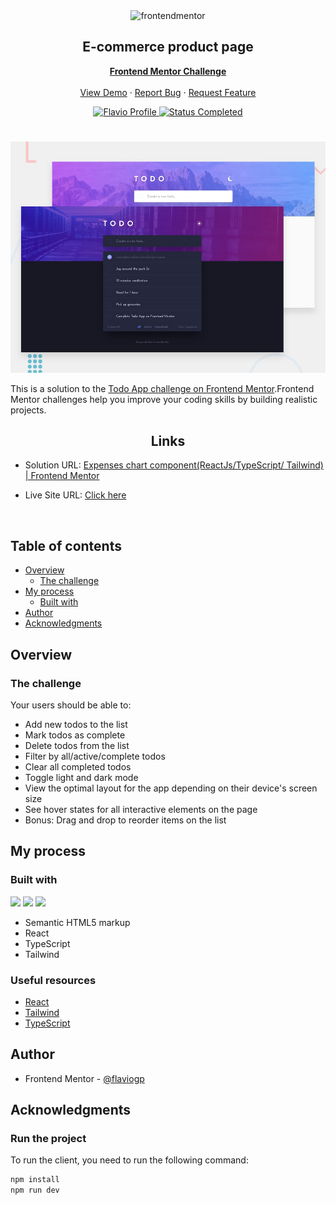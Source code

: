 <div id="top"></div>

<div align="center">

  <img src="https://www.frontendmentor.io/static/images/logo-mobile.svg" alt="frontendmentor" width="80">

  <h2 align="center">E-commerce product page</h2>
  <p align="center">
    <a href="https://www.frontendmentor.io/challenges/todo-app-Su1_KokOW"><strong>Frontend Mentor Challenge</strong></a>
    <br />
    <br />
    <a href="https://stunning-lokum-593e66.netlify.app/">View Demo</a>
    ·
    <a href="https://github.com/flaviogp/todo-app-main/issues">Report Bug</a>
    ·
    <a href="https://github.com/flaviogp/todo-app-main/issues">Request Feature</a>
  </p>
</div>

<!-- Bagdes -->
<div align="center">
  <!-- Profile -->
  <a href="https://www.frontendmentor.io/profile/flaviogp">
    <img src="https://img.shields.io/badge/Profile-Flavio%20gomes-07043B?style=for-the-badge&logo=frontendmentor" alt="Flavio Profile">
  </a>
  <!-- Status -->
    <a href="#">
    <img src="https://img.shields.io/badge/Status-Completed-brightgreen?style=for-the-badge" alt="Status Completed">
  </a>

</div>

#

<div align="center">

![](./design/desktop-preview.jpg)

</div>

This is a solution to the [Todo App challenge on Frontend Mentor](https://www.frontendmentor.io/challenges/todo-app-Su1_KokOW).Frontend Mentor challenges help you improve your coding skills by building realistic projects.

<h2 align="center">Links</h2>

- Solution URL: [Expenses chart component(ReactJs/TypeScript/ Tailwind) | Frontend Mentor](https://www.frontendmentor.io/solutions/todo-list-using-react-typescript-and-tailwind-YQaMyX7nMp)

- Live Site URL: [ Click here ](https://stunning-lokum-593e66.netlify.app/)

<br>

## Table of contents

- [Overview](#overview)
  - [The challenge](#the-challenge)
- [My process](#my-process)
  - [Built with](#built-with)
- [Author](#author)
- [Acknowledgments](#acknowledgments)

## Overview

### The challenge

Your users should be able to:

- Add new todos to the list
- Mark todos as complete
- Delete todos from the list
- Filter by all/active/complete todos
- Clear all completed todos
- Toggle light and dark mode
- View the optimal layout for the app depending on their device's screen size
- See hover states for all interactive elements on the page
- Bonus: Drag and drop to reorder items on the list

## My process

### Built with

<!-- Bagdes -->

![](https://img.shields.io/badge/reactjs-23272F?style=for-the-badge&logo=react)
![](https://img.shields.io/badge/typescript-23272F?style=for-the-badge&logo=typescript)
![](https://img.shields.io/badge/tailwindcss-23272F?style=for-the-badge&logo=tailwindcss)

- Semantic HTML5 markup
- React
- TypeScript
- Tailwind

### Useful resources

- [React](https://react.dev/learn)
- [Tailwind](https://tailwindcss.com/)
- [TypeScript](https://www.typescriptlang.org/docs/)

## Author

- Frontend Mentor - [@flaviogp](https://www.frontendmentor.io/profile/flaviogp)

## Acknowledgments

### Run the project

To run the client, you need to run the following command:

```bash
npm install
npm run dev
```